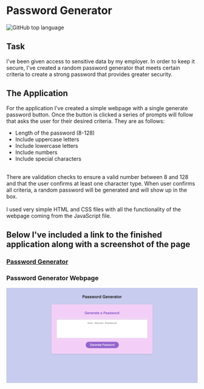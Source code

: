 # Password Generator
![GitHub top language](https://img.shields.io/github/languages/top/israel-molestina/password-generator)

## Task
I've been given access to sensitive data by my employer. In order to keep it secure, I've created a random password generator that meets certain criteria to create a strong password that provides greater security. 

## The Application
For the application I've created a simple webpage with a single generate password button. Once the button is clicked a series of prompts will follow that asks the user for their desired criteria. They are as follows:
* Length of the password (8-128)
* Include uppercase letters
* Include lowercase letters
* Include numbers
* Include special characters 
<br> 
There are validation checks to ensure a valid number between 8 and 128 and that the user confirms at least one character type.
When user confirms all criteria, a random password will be generated and will show up in the box.  
<br>
<br>
I used very simple HTML and CSS files with all the functionality of the webpage coming from the JavaScript file.

## Below I've included a link to the finished application along with a screenshot of the page

### [Password Generator](https://israel-molestina.github.io/password-generator/)

### Password Generator Webpage
![screengrab of webpage](assets/pics/webpage-screenshot.png)

